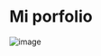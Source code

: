 # Mi porfolio
![image](https://github.com/user-attachments/assets/f93aa264-f3cd-402c-8205-43ec0067c6bd)
